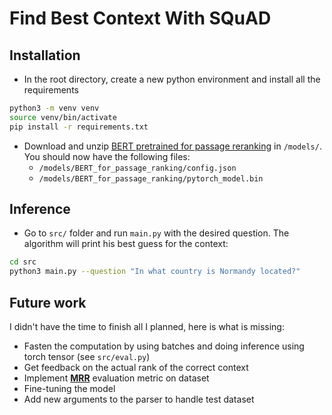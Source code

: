 # Find Best Context With SQuAD

## Installation

* In the root directory, create a new python environment and install all the requirements

```bash
python3 -m venv venv
source venv/bin/activate
pip install -r requirements.txt
```

* Download  and unzip [BERT pretrained for passage reranking](https://drive.google.com/file/d/1tEHjpsAgvTVIqFySiSVl4DKaYVx8ltS5/view?usp=sharing) in `/models/`. You should now have the following files:
    * `/models/BERT_for_passage_ranking/config.json`
    * `/models/BERT_for_passage_ranking/pytorch_model.bin`


## Inference

* Go to `src/` folder and run `main.py` with the desired question. The algorithm will print his best guess for the context:

```bash
cd src
python3 main.py --question "In what country is Normandy located?"
```

## Future work 

I didn't have the time to finish all I planned, here is what is missing:

* Fasten the computation by using batches and doing inference using torch tensor (see `src/eval.py`)
* Get feedback on the actual rank of the correct context
* Implement [**MRR**](https://machinelearning.wtf/terms/mean-reciprocal-rank-mrr/) evaluation metric on dataset
* Fine-tuning the model
* Add new arguments to the parser to handle test dataset
